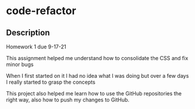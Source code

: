 # code-refactor

## Description

Homework 1 due 9-17-21

This assignment helped me understand how to consolidate the CSS and fix minor bugs

When I first started on it I had no idea what I was doing but over a few days I really started to grasp the concepts

This project also helped me learn how to use the GitHub repositories the right way,
also how to push my changes to GitHub.

